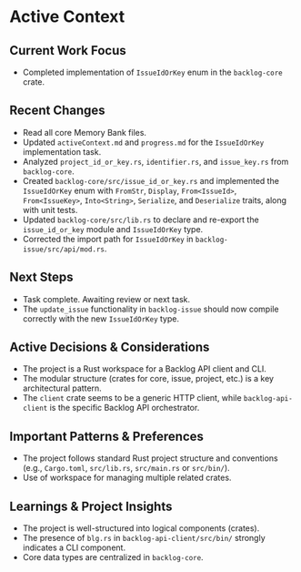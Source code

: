 # Active Context

## Current Work Focus
-   Completed implementation of `IssueIdOrKey` enum in the `backlog-core` crate.

## Recent Changes
-   Read all core Memory Bank files.
-   Updated `activeContext.md` and `progress.md` for the `IssueIdOrKey` implementation task.
-   Analyzed `project_id_or_key.rs`, `identifier.rs`, and `issue_key.rs` from `backlog-core`.
-   Created `backlog-core/src/issue_id_or_key.rs` and implemented the `IssueIdOrKey` enum with `FromStr`, `Display`, `From<IssueId>`, `From<IssueKey>`, `Into<String>`, `Serialize`, and `Deserialize` traits, along with unit tests.
-   Updated `backlog-core/src/lib.rs` to declare and re-export the `issue_id_or_key` module and `IssueIdOrKey` type.
-   Corrected the import path for `IssueIdOrKey` in `backlog-issue/src/api/mod.rs`.

## Next Steps
-   Task complete. Awaiting review or next task.
-   The `update_issue` functionality in `backlog-issue` should now compile correctly with the new `IssueIdOrKey` type.

## Active Decisions & Considerations
-   The project is a Rust workspace for a Backlog API client and CLI.
-   The modular structure (crates for core, issue, project, etc.) is a key architectural pattern.
-   The `client` crate seems to be a generic HTTP client, while `backlog-api-client` is the specific Backlog API orchestrator.

## Important Patterns & Preferences
-   The project follows standard Rust project structure and conventions (e.g., `Cargo.toml`, `src/lib.rs`, `src/main.rs` or `src/bin/`).
-   Use of workspace for managing multiple related crates.

## Learnings & Project Insights
-   The project is well-structured into logical components (crates).
-   The presence of `blg.rs` in `backlog-api-client/src/bin/` strongly indicates a CLI component.
-   Core data types are centralized in `backlog-core`.
